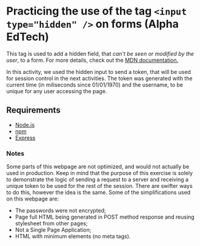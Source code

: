 # Practicing the use of the tag `<input type="hidden" />` on forms (Alpha EdTech)

This tag is used to add a hidden field, that *can't be seen or modified by the user*, to a form. For more details, check out the [MDN documentation.](https://developer.mozilla.org/en-US/docs/Web/HTML/Element/input/hidden)

In this activity, we used the hidden input to send a token, that will be used for session control in
the next activities. The token was generated with the current time (in miliseconds since 01/01/1970)
and the username, to be unique for any user accessing the page.

## Requirements

* [Node.js](https://nodejs.org/en/)
* [npm](https://docs.npmjs.com/downloading-and-installing-node-js-and-npm)
* [Express](https://expressjs.com/)

### Notes

Some parts of this webpage are not optimized, and would not actually be used in production.
Keep in mind that the purpose of this exercise is solely to demonstrate the logic of sending
a request to a server and receiving a unique token to be used for the rest of the session.
There are swifter ways to do this, however the idea is the same. Some of the simplifications
used on this webpage are:

* The passwords were not encrypted;
* Page full HTML being generated in POST method response and reusing stylesheet from other pages;
* Not a Single Page Application;
* HTML with minimum elements (no meta tags).
